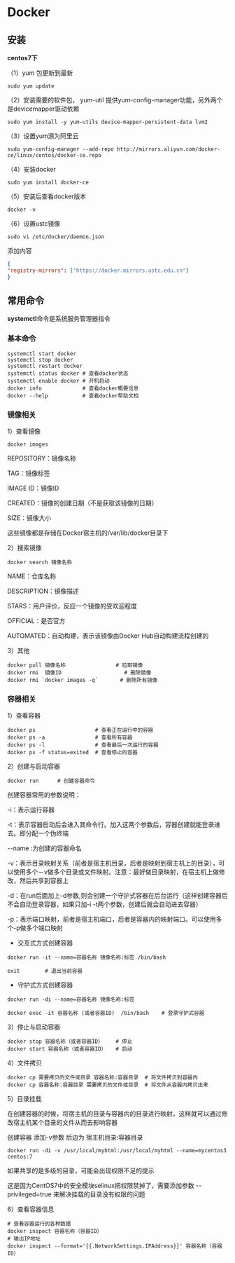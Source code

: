 # Docker



## 安装

**centos7下**

（1）yum 包更新到最新

```shell
sudo yum update
```

（2）安装需要的软件包， yum-util 提供yum-config-manager功能，另外两个是devicemapper驱动依赖

```shell
sudo yum install -y yum-utils device-mapper-persistent-data lvm2
```

（3）设置yum源为阿里云

```shell
sudo yum-config-manager --add-repo http://mirrors.aliyun.com/docker-ce/linux/centos/docker-ce.repo
```

（4）安装docker

```shell
sudo yum install docker-ce
```

（5）安装后查看docker版本

```shell
docker -v
```

（6）设置ustc镜像

```shell
sudo vi /etc/docker/daemon.json
```

添加内容

```json
{
"registry-mirrors": ["https://docker.mirrors.ustc.edu.cn"]
}
```



## 常用命令

**systemctl**命令是系统服务管理器指令


### 基本命令

```shell
systemctl start docker
systemctl stop docker
systemctl restart docker
systemctl status docker # 查看docker状态
systemctl enable docker # 开机启动
docker info 			# 查看docker概要信息
docker --help			# 查看docker帮助文档
```

### 镜像相关

1）查看镜像

```shell
docker images
```

REPOSITORY：镜像名称

TAG：镜像标签

IMAGE ID：镜像ID

CREATED：镜像的创建日期（不是获取该镜像的日期）

SIZE：镜像大小

这些镜像都是存储在Docker宿主机的/var/lib/docker目录下

2）搜索镜像

```shell
docker search 镜像名称
```

NAME：仓库名称

DESCRIPTION：镜像描述

STARS：用户评价，反应一个镜像的受欢迎程度

OFFICIAL：是否官方

AUTOMATED：自动构建，表示该镜像由Docker Hub自动构建流程创建的

3）其他

```shell
docker pull 镜像名称     		   	# 拉取镜像
docker rmi  镜像ID	  				# 删除镜像
docker rmi `docker images -q`    	# 删除所有镜像
```



### 容器相关

1）查看容器

```shell
docker ps 					# 查看正在运行中的容器
docker ps -a				# 查看所有容器
docker ps -l				# 查看最后一次运行的容器
docker ps -f status=exited  # 查看停止的容器
```

 2）创建与启动容器

```shell
docker run 		# 创建容器命令
```

创建容器常用的参数说明：

 -i：表示运行容器

 -t：表示容器启动后会进入其命令行。加入这两个参数后，容器创建就能登录进去。即分配一个伪终端

 --name :为创建的容器命名

 -v：表示目录映射关系（前者是宿主机目录，后者是映射到宿主机上的目录），可以使用多个－v做多个目录或文件映射。注意：最好做目录映射，在宿主机上做修改，然后共享到容器上

 -d：在run后面加上-d参数,则会创建一个守护式容器在后台运行（这样创建容器后不会自动登录容器，如果只加-i -t两个参数，创建后就会自动进去容器）

 -p：表示端口映射，前者是宿主机端口，后者是容器内的映射端口。可以使用多个-p做多个端口映射

- 交互式方式创建容器

```shell
docker run -it --name=容器名称 镜像名称:标签 /bin/bash

exit		# 退出当前容器
```

- 守护式方式创建容器

```shell
docker run -di --name=容器名称 镜像名称:标签

docker exec -it 容器名称 (或者容器ID)  /bin/bash 	# 登录守护式容器
```

3）停止与启动容器

```
docker stop 容器名称（或者容器ID）	# 停止
docker start 容器名称（或者容器ID）	# 启动
```

4）文件拷贝

```shell
docker cp 需要拷贝的文件或目录 容器名称:容器目录	# 将文件拷贝到容器内
docker cp 容器名称:容器目录 需要拷贝的文件或目录	# 将文件从容器内拷贝出来
```

5）目录挂载

在创建容器的时候，将宿主机的目录与容器内的目录进行映射，这样就可以通过修改宿主机某个目录的文件从而去影响容器

创建容器 添加-v参数 后边为   宿主机目录:容器目录

```shell
docker run -di -v /usr/local/myhtml:/usr/local/myhtml --name=mycentos3 centos:7
```

如果共享的是多级的目录，可能会出现权限不足的提示

这是因为CentOS7中的安全模块selinux把权限禁掉了，需要添加参数  --privileged=true  来解决挂载的目录没有权限的问题

6）查看容器信息

```shell
# 查看容器运行的各种数据
docker inspect 容器名称（容器ID）	
# 输出IP地址
docker inspect --format='{{.NetworkSettings.IPAddress}}' 容器名称（容器ID）
```

